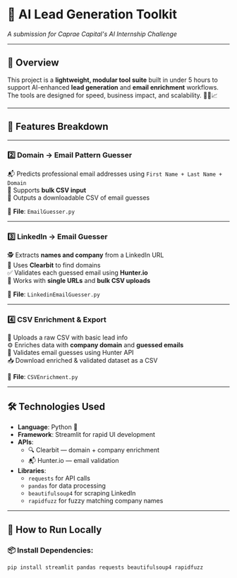 # 🔗 AI Lead Generation Toolkit  
*A submission for Caprae Capital's AI Internship Challenge*

---

## 🚀 Overview

This project is a **lightweight, modular tool suite** built in under 5 hours to support AI-enhanced **lead generation** and **email enrichment** workflows. The tools are designed for speed, business impact, and scalability. 👨‍💻📈

---

## 🧰 Features Breakdown

---

### 2️⃣ **Domain → Email Pattern Guesser**
📬 Predicts professional email addresses using `First Name + Last Name + Domain`  
🔄 Supports **bulk CSV input**  
📁 Outputs a downloadable CSV of email guesses  

📄 **File**: `EmailGuesser.py`

---

### 3️⃣ **LinkedIn → Email Guesser**
🕵️ Extracts **names and company** from a LinkedIn URL  
📡 Uses **Clearbit** to find domains  
✅ Validates each guessed email using **Hunter.io**  
💾 Works with **single URLs** and **bulk CSV uploads**

📄 **File**: `LinkedinEmailGuesser.py`

---

### 4️⃣ **CSV Enrichment & Export**
📁 Uploads a raw CSV with basic lead info  
⚙️ Enriches data with **company domain** and **guessed emails**  
📮 Validates email guesses using Hunter API  
📥 Download enriched & validated dataset as a CSV

📄 **File**: `CSVEnrichment.py`

---

## 🛠️ Technologies Used

- **Language**: Python 🐍  
- **Framework**: Streamlit for rapid UI development  
- **APIs**:
  - 🔍 Clearbit — domain + company enrichment
  - 📬 Hunter.io — email validation  
- **Libraries**:
  - `requests` for API calls  
  - `pandas` for data processing  
  - `beautifulsoup4` for scraping LinkedIn  
  - `rapidfuzz` for fuzzy matching company names  

---

## 🚀 How to Run Locally

### 📦 Install Dependencies:
```bash
pip install streamlit pandas requests beautifulsoup4 rapidfuzz
